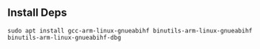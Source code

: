 ## Install Deps

```shell
sudo apt install gcc-arm-linux-gnueabihf binutils-arm-linux-gnueabihf binutils-arm-linux-gnueabihf-dbg
```
